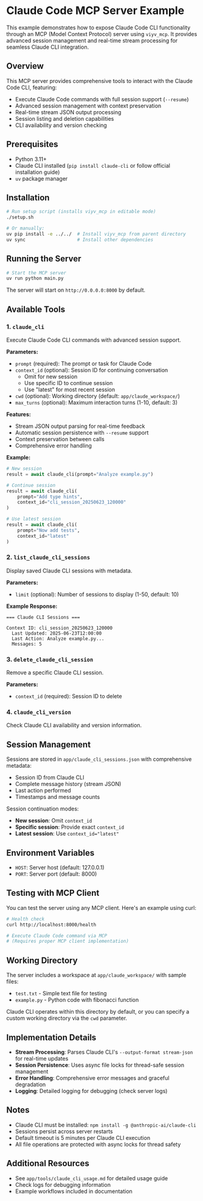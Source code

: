 # Claude Code MCP Server Example

This example demonstrates how to expose Claude Code CLI functionality through an MCP (Model Context Protocol) server using `viyv_mcp`. It provides advanced session management and real-time stream processing for seamless Claude CLI integration.

## Overview

This MCP server provides comprehensive tools to interact with the Claude Code CLI, featuring:
- Execute Claude Code commands with full session support (`--resume`)
- Advanced session management with context preservation
- Real-time stream JSON output processing
- Session listing and deletion capabilities
- CLI availability and version checking

## Prerequisites

- Python 3.11+
- Claude CLI installed (`pip install claude-cli` or follow official installation guide)
- `uv` package manager

## Installation

```bash
# Run setup script (installs viyv_mcp in editable mode)
./setup.sh

# Or manually:
uv pip install -e ../../  # Install viyv_mcp from parent directory
uv sync                   # Install other dependencies
```

## Running the Server

```bash
# Start the MCP server
uv run python main.py
```

The server will start on `http://0.0.0.0:8000` by default.

## Available Tools

### 1. `claude_cli`
Execute Claude Code CLI commands with advanced session support.

**Parameters:**
- `prompt` (required): The prompt or task for Claude Code
- `context_id` (optional): Session ID for continuing conversation
  - Omit for new session
  - Use specific ID to continue session
  - Use "latest" for most recent session
- `cwd` (optional): Working directory (default: `app/claude_workspace/`)
- `max_turns` (optional): Maximum interaction turns (1-10, default: 3)

**Features:**
- Stream JSON output parsing for real-time feedback
- Automatic session persistence with `--resume` support
- Context preservation between calls
- Comprehensive error handling

**Example:**
```python
# New session
result = await claude_cli(prompt="Analyze example.py")

# Continue session
result = await claude_cli(
    prompt="Add type hints",
    context_id="cli_session_20250623_120000"
)

# Use latest session
result = await claude_cli(
    prompt="Now add tests",
    context_id="latest"
)
```

### 2. `list_claude_cli_sessions`
Display saved Claude CLI sessions with metadata.

**Parameters:**
- `limit` (optional): Number of sessions to display (1-50, default: 10)

**Example Response:**
```
=== Claude CLI Sessions ===

Context ID: cli_session_20250623_120000
  Last Updated: 2025-06-23T12:00:00
  Last Action: Analyze example.py...
  Messages: 5
```

### 3. `delete_claude_cli_session`
Remove a specific Claude CLI session.

**Parameters:**
- `context_id` (required): Session ID to delete

### 4. `claude_cli_version`
Check Claude CLI availability and version information.

## Session Management

Sessions are stored in `app/claude_cli_sessions.json` with comprehensive metadata:
- Session ID from Claude CLI
- Complete message history (stream JSON)
- Last action performed
- Timestamps and message counts

Session continuation modes:
- **New session**: Omit `context_id`
- **Specific session**: Provide exact `context_id`
- **Latest session**: Use `context_id="latest"`

## Environment Variables

- `HOST`: Server host (default: 127.0.0.1)
- `PORT`: Server port (default: 8000)

## Testing with MCP Client

You can test the server using any MCP client. Here's an example using curl:

```bash
# Health check
curl http://localhost:8000/health

# Execute Claude Code command via MCP
# (Requires proper MCP client implementation)
```

## Working Directory

The server includes a workspace at `app/claude_workspace/` with sample files:
- `test.txt` - Simple text file for testing
- `example.py` - Python code with fibonacci function

Claude CLI operates within this directory by default, or you can specify a custom working directory via the `cwd` parameter.

## Implementation Details

- **Stream Processing**: Parses Claude CLI's `--output-format stream-json` for real-time updates
- **Session Persistence**: Uses async file locks for thread-safe session management
- **Error Handling**: Comprehensive error messages and graceful degradation
- **Logging**: Detailed logging for debugging (check server logs)

## Notes

- Claude CLI must be installed: `npm install -g @anthropic-ai/claude-cli`
- Sessions persist across server restarts
- Default timeout is 5 minutes per Claude CLI execution
- All file operations are protected with async locks for thread safety

## Additional Resources

- See `app/tools/claude_cli_usage.md` for detailed usage guide
- Check logs for debugging information
- Example workflows included in documentation